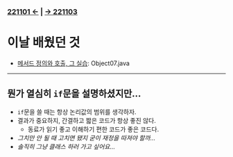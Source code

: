 ﻿### [221101 ←](/221011-221202_JAVA_BASICS/22-11/221101/) | [→ 221103](/221011-221202_JAVA_BASICS/22-11/221103/)

# 이날 배웠던 것

- [메서드 정의와 호출, 그 실습](/221011-221202_JAVA_BASICS/22-11/221102/javastudy56/javastudy/src/javastudy/Object07.java): Object07.java

---

## 뭔가 열심히 `if`문을 설명하셨지만...

- `if`문을 쓸 때는 항상 논리값의 범위를 생각하자.
- 결과가 중요하지, 간결하고 짧은 코드가 항상 좋진 않다.
    - 동료가 읽기 좋고 이해하기 편한 코드가 좋은 코드다.
- *그치만 안 될 때 고치면 됐지 굳이 재정을 따져야 할까...*
- *솔직히 그냥 클래스 하러 가고 싶어요...*